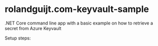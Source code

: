 # rolandguijt.com-keyvault-sample
.NET Core command line app with a basic example on how to retrieve a secret from Azure Keyvault

Setup steps:


